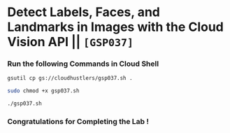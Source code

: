 # Detect Labels, Faces, and Landmarks in Images with the Cloud Vision API || `[GSP037]`

### Run the following Commands in Cloud Shell

```bash
gsutil cp gs://cloudhustlers/gsp037.sh .

sudo chmod +x gsp037.sh

./gsp037.sh
```

### Congratulations for Completing the Lab !
